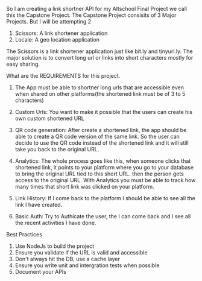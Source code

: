 So I am creating a link shortner API for my Altschool Final Project we call this the Capstone Project. 
The Capstone Project consisits of 3 Major Projects. But I will be attempting 2
1. Scissors: A link shortener application
2. Locale: A geo location application

The Scissors is a link shortener application just like bit.ly and tinyurl.ly. The major solution is to convert long url or links into short characters mostly for easy sharing.

What are the REQUIREMENTS for this project.
1. The App must be able to shortner long urls that are accessible even when shared on other platforms(the shortened link must be of 3 to 5 characters)

2. Custom Urls: You want to make it possible that the users can create his own custom shortened URL

3. QR code generation: After create a shortened link, the app should be able to create a QR code version of the same link. So the user can decide to use the QR code instead of the shortened link and it will still take you back to the original URL.

4. Analytics: The whole process goes like this, when someone clicks that shortened link, it points to your platform where you go to your database to bring the original URL tied to this short URL. then the person gets access to the original URL. With Analytics you must be able to track how many times that short link was clicked on your platform.

5. Link History: If I come back to the platform I should be able to see all the link I have created.

6. Basic Auth: Try to Authicate the user, the I can come back and I see all the recent activities I have done.

Best Practices

1. Use NodeJs to build the project
2. Ensure you validate if the URL is valid and accessible
3. Don't always hit the DB, use a cache layer
4. Ensure you write unit and intergration tests when possible
5. Document your APIs
